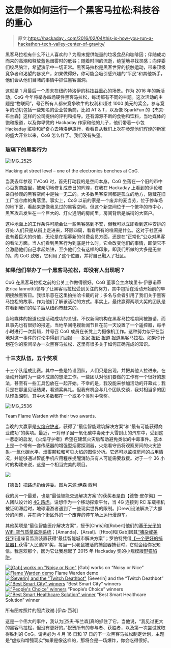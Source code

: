 # 这是你如何运行一个黑客马拉松:科技谷的重心

> 原文:[https://hackaday . com/2016/02/04/this-is-how-you-run-a-hackathon-tech-valley-center-of-gravity/](https://hackaday.com/2016/02/04/this-is-how-you-run-a-hackathon-tech-valley-center-of-gravity/)

黑客马拉松有什么不让人喜欢的？为周末提供能量的垃圾食品和咖啡因；伴随成功而来的高潮和释放蓝色烟雾时的低谷；随着时间的流逝，绝望地寻找灵感；向评委们绞尽脑汁，希望演示中一切正常。黑客马拉松是黑客世界的接触运动，带来顶级竞争者和渴望的暴发户，如果做得好，你可能会吸引感兴趣的“平民”和其他新手，他们会从他们目睹的事情中抓住黑客漏洞。

这就是 1 月最后一个周末在纽约特洛伊的[科技谷重心](http://www.tvcog.net/)的场景。作为 2016 年的新活动，CoG 今年将举办四场硬件黑客马拉松，每场都有不同的主题。这次活动的主题是“物联网”，号召所有人都来竞争吹牛的权利和超过 1000 美元的奖金。参与竞争的动机包括一些知名的企业赞助商，比如 AT & T，以及像 SparkFun 的【杰夫·布兰森】这样的公司提供的评判和指导。还有源源不断的食物和饮料，当地媒体的饱和报道，以及你卑微的 Hackaday 作家和他的儿子，他们带着一小包 Hackaday 赃物和好奇心去特洛伊旅行，看看自从我们上次在[参观他们辉煌的新家](http://hackaday.com/2015/08/21/tech-valley-center-of-gravity/)的盛大开业以来，CoG 怎么样了。我们没有失望。

### 玻璃下的黑客行为

![IMG_2525](../Images/9ff67df4d245f0a6bd7926ee2e7b0802.png)

Hacking at street level – one of the electronics benches at CoG.

当我去年参观 TVCoG 时，首先打动我的是空间本身。CoG 坐落在一个旧的市中心百货商店里，被亲切地修复成昔日的辉煌，在我在 Hackaday 上看到的评论和亲自参观的黑客空间中是独一无二的。大多数黑客空间都是孤立的地方，隐藏在旧工厂或仓库的角落里。事实上，CoG 以前的家是一个废弃的麦当劳，位于停车场的地下室，看起来更像我见过的黑客空间。但这个新空间位于一个繁华的市中心，黑客攻击发生在一个巨大的、灯火通明的房间里，房间背后是临街的大窗户。

这种地面上的工作条件可能会让一些黑客感到不安，但我可以立即看到这种安排的好处:人们只是从街上走进来，环顾四周，看看所有的喧闹是什么。这对于社区来说有着巨大的价值，无论是在招募新的付费会员方面，还是在“正常化”公众对黑客的看法方面。当人们看到黑客行为到底是什么时，它会改变他们的事情，即使它不会激励他们自己拿起烙铁，至少他们会有这样的印象，即我们所做的大多是无害的。向 CoG 致敬，它利用了这个位置，并将自己融入了社区。

### 如果他们举办了一个黑客马拉松，却没有人出现呢？

CoG 在黑客马拉松之前的公关工作做得很好。CoG 董事会主席埃里卡·伊恩诺蒂(Erica Iannotti)领导了让黑客马拉松受到关注的努力，其中包括在活动开始前的早期接触黑客日。我很乐意在这里拍拍哈卡戴的背；多名与会者引用了我们关于黑客马拉松的故事，作为他们了解该活动的方式。事实上，最终赢得两项大奖的团队是在看到我们的帖子后从纽约市赶来的。

当地媒体的报道也是活动成功的关键。不仅新闻机构在黑客马拉松期间被邀请，而且事先也有很好的报道。当地早间电视新闻节目在前一天设置了一个遥控器，每半小时进行一次剪辑，并号召 CoG 成员在长凳上为摄像机工作。这种努力似乎在当地对这一事件的讨论中得到了回报——[多家](http://blog.timesunion.com/business/noise-pollution-target-of-troy-weekend-hackers/72496/) [报纸](http://www.troyrecord.com/technology/20160131/hackathon-unleashes-techies-creativity) [报道](http://muse.union.edu/makerweb/2016/02/01/we-won-best-smart-city-solution-at-the-2016-iot-hackathon/) [报道](http://www.union.edu/news/stories/2016/02/union-hackers-take-home-prize.php)黑客马拉松。如果你计划在你的空间举办一次黑客马拉松，这里有很多关于如何正确完成的知识。

### 十三支队伍，五个奖项

十三个队组成比赛。其中一些是特设团队，人们只是出现，并把其他人拉进来，在活动开始时为一些不成熟的想法工作。一些团队对他们要做的工作有一个很好的想法，甚至有一些工具包放在一起开始。不幸的是，我没能来参加活动的开幕式；我只是在那里见证结果，看颁奖典礼。但我有机会与几个团队交谈，我对相当多的团队印象深刻，其中大多数都在一个或多个类别中获奖。

![IMG_2536](../Images/d53fdc0ad03be645d515fc6f9bba3dfe.png)

Team Flame Warden with their two awards.

当晚的大赢家是[火焰守护者](http://devpost.com/software/fire-alarm-iot)，获得了“最佳智能建筑解决方案”和“最有可能获得商业成功”的奖项。最近，一对母子因一氧化碳中毒死于大雪封山的汽车中，受到这一悲剧的启发,《火焰守护者》希望在建筑火灾后帮助避免类似的中毒事件。基本上是一个带有一套传感器的增强型烟雾探测器，火焰看守员将观察房间的火灾迹象-一氧化碳水平，烟雾颗粒和可见火焰的图像分析。它还可以监控房间的占用情况，并能够通过智能手机应用程序提醒消防员有人可能需要救援。对于一个 36 小时的构建来说，这是一个相当完美的项目。

![](../Images/105918a8ffa7ed04f2c0b60be7515593.png)

【德鲁】把路虎扔给评委。图片来源:伊森·西利

我的另一个最爱，也是“最佳智能交通解决方案”的获奖者是由【德鲁·皮尔彻】一人团队设计的 [4G 路虎](http://devpost.com/software/4g-earth-rover)。设想作为一个移动探索平台，当 4G 连接到 RC 车载相机被证明滞后时，地球漫游者遇到了一些现实世界的限制。[Drew]设法解决了大部分的问题，并在两个街区外的一个废弃的停车场上运行漫游车。

其他奖项是“最佳智能医疗解决方案”，授予[Chris]和[Robert]他们的[基于光子的 WiFi 空气质量监测系统](http://devpost.com/software/cog-hackathon-air-quality)；[Amanda]、[Arsal]、[Htoo]和[Gab]因其[“嘈杂或美好”](http://devpost.com/software/noisy-or-nice)街道噪音监测装置获得“最佳智能城市解决方案”；罗伯特凭借[【一个更好的捕鼠器】](http://devpost.com/software/a-better-mousetrap)获得“人民选择”奖，每当一只老鼠被活的捕鼠器捕获时，它就会给你发短信。我喜欢那个，因为它让我想起了 2015 年 Hackaday 奖的小规模版[野猫陷阱](http://hackaday.com/2015/08/23/hackaday-prize-entry-feral-cats-phone-home-with-das-katzetelegraf/)。

 [![[Gab] works on "Noisy or Nice"](../Images/6c6631c9202b4862072e3aa2b4bc21e3.png "Gabi Noisy or Nice-8763")](https://hackaday.com/2016/02/04/this-is-how-you-run-a-hackathon-tech-valley-center-of-gravity/gabi-noisy-or-nice-8763/) [Gab] works on “Noisy or Nice” [![Flame Warden demo](../Images/3f210c6fc5e2fdf360c24040f686988f.png "Flame Warden Test-8954")](https://hackaday.com/2016/02/04/this-is-how-you-run-a-hackathon-tech-valley-center-of-gravity/flame-warden-test-8954/) Flame Warden demo [![[Severin] and the "Twitch Deathbot"](../Images/f848efa49131c04754f2e1cdb6d334e2.png "Battle Bot Construction-8787")](https://hackaday.com/2016/02/04/this-is-how-you-run-a-hackathon-tech-valley-center-of-gravity/battle-bot-construction-8787/) [Severin] and the “Twitch Deathbot” [!["Best Smart City" winners](../Images/f7cc84833691ce539d98568d30b6f4b5.png "Winner- Smart Cities -9599")](https://hackaday.com/2016/02/04/this-is-how-you-run-a-hackathon-tech-valley-center-of-gravity/winner-smart-cities-9599/) “Best Smart City” winners [!["People's Choice" winners](../Images/d09da5a135df6d0d57c3acef707dce7b.png "Winner- People's Choice -9618-2")](https://hackaday.com/2016/02/04/this-is-how-you-run-a-hackathon-tech-valley-center-of-gravity/winner-peoples-choice-9618-2/) “People’s Choice” winners [!["Best Smart Healthcare Solution" winner](../Images/2e616e268505838f18076556b53274d8.png "Winner- Healthcare-9609 (1)")](https://hackaday.com/2016/02/04/this-is-how-you-run-a-hackathon-tech-valley-center-of-gravity/winner-healthcare-9609-1/) “Best Smart Healthcare Solution” winner

所有图库照片的照片致谢:[伊森·西利]

这是一个伟大的事件，我认为[杰夫·布兰森]真的抓住了它，当他说，“我见过更大的黑客马拉松，但没有更好的。”祝贺所有的参与者、获胜者，以及第一次尝试就取得胜利的 CoG。请务必为 4 月 16 日和 17 日的下一次黑客马拉松制定计划，主题是“虚拟和增强现实”如果是像这样的，那将会是一场爆炸，你会吃得很好。
